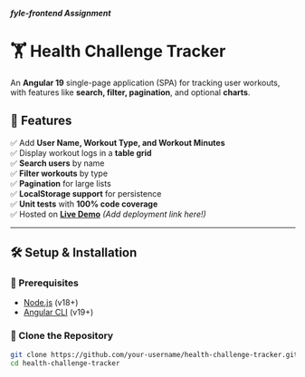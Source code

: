 ***fyle-frontend Assignment***

# 🏋️ Health Challenge Tracker

An **Angular 19** single-page application (SPA) for tracking user workouts, with features like **search, filter, pagination**, and optional **charts**.

## 🚀 Features

✅ Add **User Name, Workout Type, and Workout Minutes**  
✅ Display workout logs in a **table grid**  
✅ **Search users** by name  
✅ **Filter workouts** by type  
✅ **Pagination** for large lists  
✅ **LocalStorage support** for persistence  
✅ **Unit tests** with **100% code coverage**  
✅ Hosted on **[Live Demo](#)** *(Add deployment link here!)*  

---

## 🛠️ Setup & Installation

### 🔹 Prerequisites
- [Node.js](https://nodejs.org/) (v18+)
- [Angular CLI](https://angular.io/cli) (v19+)

### 🔹 Clone the Repository
```sh
git clone https://github.com/your-username/health-challenge-tracker.git
cd health-challenge-tracker

